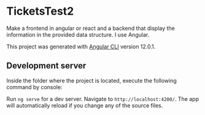 # TicketsTest2

Make a frontend in angular or react and a backend that
display the information in the provided data structure. 
I use Angular.

This project was generated with [Angular CLI](https://github.com/angular/angular-cli) version 12.0.1.

## Development server

Inside the folder where the project is located, execute the following command by console:

Run `ng serve` for a dev server. Navigate to `http://localhost:4200/`. The app will automatically reload if you change any of the source files.

